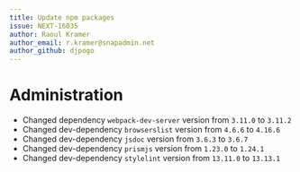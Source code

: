 ```yaml
---
title: Update npm packages
issue: NEXT-16035
author: Raoul Kramer
author_email: r.kramer@snapadmin.net 
author_github: djpogo
---
```

# Administration
* Changed dependency `webpack-dev-server` version from `3.11.0` to `3.11.2`
* Changed dev-dependency `browserslist` version from `4.6.6` to `4.16.6`
* Changed dev-dependency `jsdoc` version from `3.6.3` to `3.6.7`
* Changed dev-dependency `prismjs` version from `1.23.0` to `1.24.1`
* Changed dev-dependency `stylelint` version from `13.11.0` to `13.13.1`
